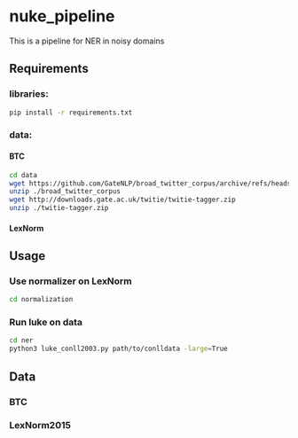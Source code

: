 # nuke_pipeline

This is a pipeline for NER in noisy domains

## Requirements

### libraries:

```bash
pip install -r requirements.txt
```
### data:

#### BTC

```bash
cd data
wget https://github.com/GateNLP/broad_twitter_corpus/archive/refs/heads/master.zip
unzip ./broad_twitter_corpus
wget http://downloads.gate.ac.uk/twitie/twitie-tagger.zip
unzip ./twitie-tagger.zip

```

#### LexNorm

## Usage

### Use normalizer on LexNorm

```bash
cd normalization

```



### Run luke on data

```bash
cd ner
python3 luke_conll2003.py path/to/conlldata -large=True
```


## Data

### BTC
### LexNorm2015
